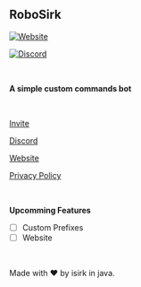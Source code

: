 ## RoboSirk

[![Website](https://img.shields.io/badge/Website-Blue?style=for-the-badge&color=7289DA)](https://asksirk.com/bot)

[![Discord](https://img.shields.io/discord/743121194911531110?color=7289DA&label=Sirk&logo=Discord&style=for-the-badge)](https://discord.gg/7yZqHfG)

&nbsp;

**A simple custom commands bot**

&nbsp;

[Invite](https://discord.com/api/oauth2/authorize?client_id=819627068949135400&permissions=2147846208&scope=bot)

[Discord](https://discord.gg/7yZqHfG)

[Website](https://asksirk.com/robosirk)

[Privacy Policy](https://asksirk.com/robosirk/privacy)

&nbsp;

**Upcomming Features**
- [ ] Custom Prefixes
- [ ] Website

&nbsp;

Made with ❤️️ by isirk in java.
